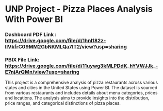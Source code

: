 # UNP Project - Pizza Places Analysis With Power BI

### Dashboard PDF Link : https://drive.google.com/file/d/1hnl182z-llVkfrC09MM2GbNKMLQa7lT2/view?usp=sharing
### PBIX File Link: https://drive.google.com/file/d/11uywg3kMLPDdK_hYVWJJk_-E7njArQMn/view?usp=sharing

This project is a comprehensive analysis of pizza restaurants across various states and cities in the United States using Power BI. The dataset is sourced from various restaurants and includes details about menu categories, prices and locations.
The analysis aims to provide insights into the distribution, price ranges, and categorical distinctions of pizza places.
